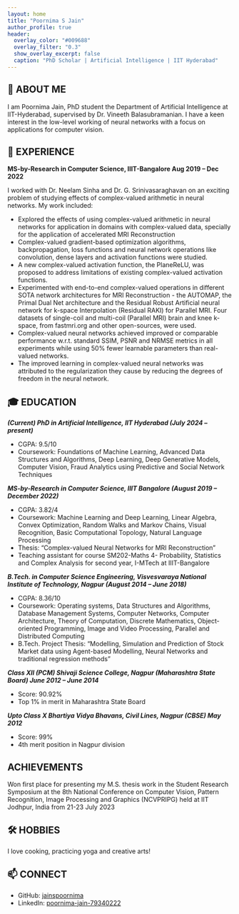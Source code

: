 ```yaml
---
layout: home
title: "Poornima S Jain"
author_profile: true
header:
  overlay_color: "#009688"
  overlay_filter: "0.3"
  show_overlay_excerpt: false
  caption: "PhD Scholar | Artificial Intelligence | IIT Hyderabad"
---
```


## 👋 ABOUT ME

I am Poornima Jain, PhD student the Department of Artificial Intelligence at IIT-Hyderabad, supervised by Dr. Vineeth Balasubramanian. I have a keen interest in the low-level working of neural networks with a focus on applications for computer vision.

## 💼 EXPERIENCE

**MS-by-Research in Computer Science, IIIT-Bangalore	Aug 2019 – Dec 2022**  

I worked with Dr. Neelam Sinha and Dr. G. Srinivasaraghavan on an exciting problem of studying effects of complex-valued arithmetic in neural networks. My work included: 
- Explored the effects of using complex-valued arithmetic in neural networks for application in domains with complex-valued data, specially for the application of accelerated MRI Reconstruction
- Complex-valued gradient-based optimization algorithms, backpropagation, loss functions and neural network operations like convolution, dense layers and activation functions were studied. 
- A new complex-valued activation function, the PlaneReLU, was proposed to address limitations  of existing complex-valued activation functions.
- Experimented with end-to-end complex-valued operations in different SOTA network architectures for MRI Reconstruction - the AUTOMAP, the Primal Dual Net architecture and the Residual Robust Artificial neural network for k-space Interpolation (Residual RAKI) for Parallel MRI. Four datasets of single-coil and multi-coil (Parallel MRI) brain and knee k-space, from fastmri.org and other open-sources, were used.
- Complex-valued neural networks achieved improved or comparable performance w.r.t. standard SSIM, PSNR and NRMSE metrics in all experiments while using 50% fewer learnable parameters than real-valued networks.
- The improved learning in complex-valued neural networks was attributed to the regularization they cause by reducing the degrees of freedom in the neural network.


## 🎓 EDUCATION

***(Current) PhD in Artificial Intelligence, IIT Hyderabad	(July 2024 – present)***
- CGPA: 9.5/10
- Coursework: Foundations of Machine Learning, Advanced Data Structures and Algorithms, Deep Learning, Deep Generative Models, Computer Vision, Fraud Analytics using Predictive and Social Network Techniques

***MS-by-Research in Computer Science, IIIT Bangalore	(August 2019 – December 2022)*** 
-	CGPA: 3.82/4
-	Coursework: Machine Learning and Deep Learning, Linear Algebra, Convex Optimization, Random Walks and Markov Chains, Visual Recognition, Basic Computational Topology, Natural Language Processing
-	Thesis: “Complex-valued Neural Networks for MRI Reconstruction”
-	Teaching assistant for course SM202-Maths 4- Probability, Statistics and Complex Analysis for second year, I-MTech at IIIT-Bangalore
  
***B.Tech. in Computer Science Engineering, Visvesvaraya National Institute of Technology, Nagpur	(August 2014 – June 2018)***
-	CGPA: 8.36/10
-	Coursework: Operating systems, Data Structures and Algorithms, Database Management Systems, Computer Networks, Computer Architecture, Theory of Computation, Discrete Mathematics, Object-oriented Programming, Image and Video Processing, Parallel and Distributed Computing
-	B.Tech. Project Thesis: “Modelling, Simulation and Prediction of Stock Market data using Agent-based Modelling, Neural Networks and traditional regression methods”

***Class XII (PCM) Shivaji Science College, Nagpur (Maharashtra State Board)	June 2012 – June 2014*** 
-	Score: 90.92%
-	Top 1% in merit in Maharashtra State Board

***Upto Class X Bhartiya Vidya Bhavans, Civil Lines, Nagpur (CBSE)	May 2012***
-	Score: 99%
-	4th merit position in Nagpur division

## ACHIEVEMENTS
Won first place for presenting my M.S. thesis work in the Student Research Symposium at the 8th National Conference on Computer Vision, Pattern Recognition, Image Processing and Graphics (NCVPRIPG) held at IIT Jodhpur, India from 21-23 July 2023

## 🛠️ HOBBIES
I love cooking, practicing yoga and creative arts!

## 📫 CONNECT

- GitHub: [jainspoornima](https://github.com/jainspoornima/jainspoornima.github.io)
- LinkedIn: [poornima-jain-79340222](https://www.linkedin.com/in/poornima-jain-793402227/)


